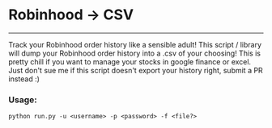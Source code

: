 # Robinhood ->  CSV
---

Track your Robinhood order history like a sensible adult! This script / library will dump your Robinhood order history into a .csv of your choosing! 
This is pretty chill if you want to manage your stocks in google finance or excel. Just don't sue me if this script doesn't export your history right, submit a PR instead :) 


### Usage:

`python run.py -u <username> -p <password> -f <file?>`

